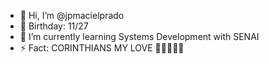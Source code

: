 - 👋 Hi, I’m @jpmacielprado
- 🎉 Birthday: 11/27
- 🌱 I’m currently learning Systems Development with SENAI
- ⚡ Fact: CORINTHIANS MY LOVE 🦅🦅🦅🦅🦅
